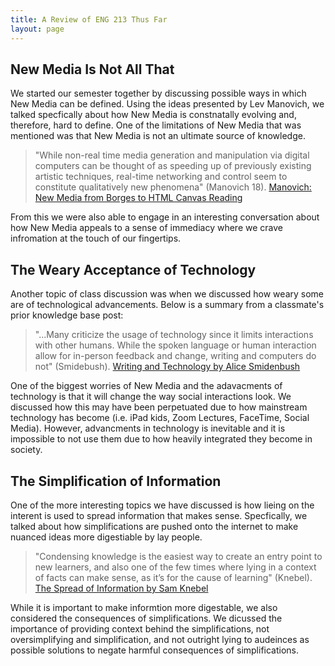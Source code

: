 ```yaml
---
title: A Review of ENG 213 Thus Far
layout: page
---
```


## New Media Is Not All That
We started our semester together by discussing possible ways in which New Media can be defined. Using the ideas presented by Lev Manovich, we talked specfically about how New Media is constnatally evolving and, therefore, hard to define. One of the limitations of New Media that was mentioned was that New Media is not an ultimate source of knowledge.
> "While non-real time media generation and manipulation via digital computers can be
thought of as speeding up of previously existing artistic techniques, real-time networking
and control seem to constitute qualitatively new phenomena" (Manovich 18).
>[Manovich: New Media from Borges to HTML Canvas Reading](https://bsu.instructure.com/courses/174253/assignments/2193239?module_item_id=5904022)

From this we were also able to engage in an interesting conversation about how New Media appeals to a sense of immediacy where we crave infromation at the touch of our fingertips.

## The Weary Acceptance of Technology
Another topic of class discussion was when we discussed how weary some are of technological advancements. Below is a summary from a classmate's prior knowledge base post:
> "...Many criticize the usage of technology since it limits interactions with other humans. While the spoken language or human interaction allow for in-person feedback and change, writing and computers do not" (Smidebush).
> [Writing and Technology by Alice Smidenbush](https://rickwysocki.github.io/eng-213-knowledge-base/2025-09-09-smidebush.html)

One of the biggest worries of New Media and the adavacments of technology is that it will change the way social interactions look. We discussed how this may have been perpetuated due to how mainstream technology has become (i.e. iPad kids, Zoom Lectures, FaceTime, Social Media). However, advancments in technology is inevitable and it is impossible to not use them due to how heavily integrated they become in society.

## The Simplification of Information
One of the more interesting topics we have discussed is how lieing on the interent is used to spread information that makes sense. Specfically, we talked about how simplifications are pushed onto the internet to make nuanced ideas more digestiable by lay people.
> "Condensing knowledge is the easiest way to create an entry point to new learners, and also one of the few times where lying in a context of facts can make sense, as it’s for the cause of learning" (Knebel).
> [The Spread of Information by Sam Knebel](https://rickwysocki.github.io/eng-213-knowledge-base/2025-09-23-knebel.html)

While it is important to make informtion more digestable, we also considered the consequences of simplifications. We dicussed the importance of providing context behind the simplifications, not oversimplifying and simplification, and not outright lying to audeinces as possible solutions to negate harmful consequences of simplifications.